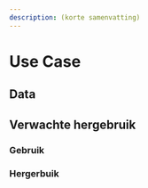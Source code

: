 ```yaml
---
description: (korte samenvatting)
---
```


# Use Case

## Data

## Verwachte hergebruik

### Gebruik

### Hergerbuik

